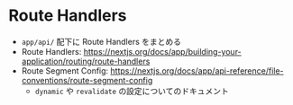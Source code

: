 # Route Handlers

- `app/api/` 配下に Route Handlers をまとめる
- Route Handlers: https://nextjs.org/docs/app/building-your-application/routing/route-handlers
- Route Segment Config: https://nextjs.org/docs/app/api-reference/file-conventions/route-segment-config
  - `dynamic` や `revalidate` の設定についてのドキュメント
